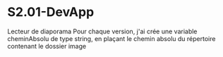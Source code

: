 # S2.01-DevApp
Lecteur de diaporama
Pour chaque version, j'ai crée une variable cheminAbsolu de type string, en plaçant le chemin absolu du répertoire contenant le dossier image

